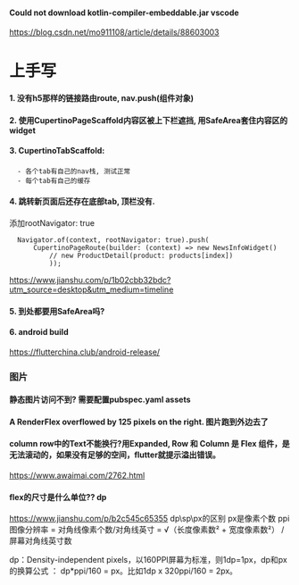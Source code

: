 #### Could not download kotlin-compiler-embeddable.jar vscode
https://blog.csdn.net/mo911108/article/details/88603003

# 上手写
#### 1. 没有h5那样的链接路由route, nav.push(组件对象)

#### 2. 使用CupertinoPageScaffold内容区被上下栏遮挡, 用SafeArea套住内容区的widget

#### 3. CupertinoTabScaffold: 
      - 各个tab有自己的nav栈, 测试正常
      - 每个tab有自己的缓存

#### 4. 跳转新页面后还存在底部tab, 顶栏没有.
添加rootNavigator: true
```flutter
  Navigator.of(context, rootNavigator: true).push(
      CupertinoPageRoute(builder: (context) => new NewsInfoWidget()
          // new ProductDetail(product: products[index])
          ));
```
https://www.jianshu.com/p/1b02cbb32bdc?utm_source=desktop&utm_medium=timeline

#### 5. 到处都要用SafeArea吗?


#### 6. android build
https://flutterchina.club/android-release/


### 图片
#### 静态图片访问不到? 需要配置pubspec.yaml assets

#### A RenderFlex overflowed by 125 pixels on the right. 图片跑到外边去了

#### column row中的Text不能换行?用Expanded, Row 和 Column 是 Flex 组件，是无法滚动的，如果没有足够的空间，flutter就提示溢出错误。
https://www.awaimai.com/2762.html

#### flex的尺寸是什么单位??  dp
https://www.jianshu.com/p/b2c545c65355  dp\sp\px的区别
px是像素个数
ppi 图像分辨率  = 对角线像素个数/对角线英寸 = √（长度像素数² + 宽度像素数²） / 屏幕对角线英寸数

dp：Density-independent pixels，以160PPI屏幕为标准，则1dp=1px，dp和px的换算公式 ：
dp*ppi/160 = px。比如1dp x 320ppi/160 = 2px。


